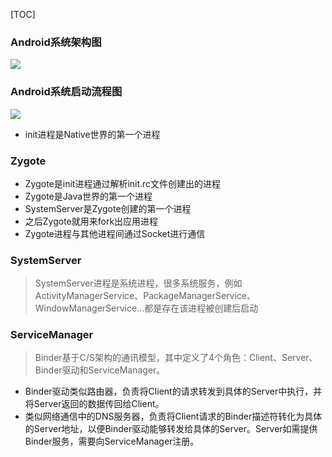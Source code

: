 [TOC]
### Android系统架构图
![](https://raw.githubusercontent.com/gxd523/PictureBed/master/android_system_structure.png)

### Android系统启动流程图
![](https://raw.githubusercontent.com/gxd523/PictureBed/master/android_system_launch_process.png)

* init进程是Native世界的第一个进程

### Zygote
* Zygote是init进程通过解析init.rc文件创建出的进程
* Zygote是Java世界的第一个进程
* SystemServer是Zygote创建的第一个进程
* 之后Zygote就用来fork出应用进程
* Zygote进程与其他进程间通过Socket进行通信

### SystemServer
> SystemServer进程是系统进程，很多系统服务，例如ActivityManagerService、PackageManagerService、WindowManagerService…都是存在该进程被创建后启动

### ServiceManager
> Binder基于C/S架构的通讯模型，其中定义了4个角色：Client、Server、Binder驱动和ServiceManager。

* Binder驱动类似路由器，负责将Client的请求转发到具体的Server中执行，并将Server返回的数据传回给Client。
* 类似网络通信中的DNS服务器，负责将Client请求的Binder描述符转化为具体的Server地址，以便Binder驱动能够转发给具体的Server。Server如需提供Binder服务，需要向ServiceManager注册。